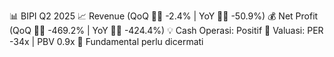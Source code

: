 📊 BIPI Q2 2025
📈 Revenue (QoQ 🔻🔴 -2.4% | YoY 🔻🔴 -50.9%)
💰 Net Profit (QoQ 🔻🔴 -469.2% | YoY 🔻🔴 -424.4%)
💡 Cash Operasi: Positif
🧮 Valuasi: PER -34x | PBV 0.9x
🧱 Fundamental perlu dicermati
